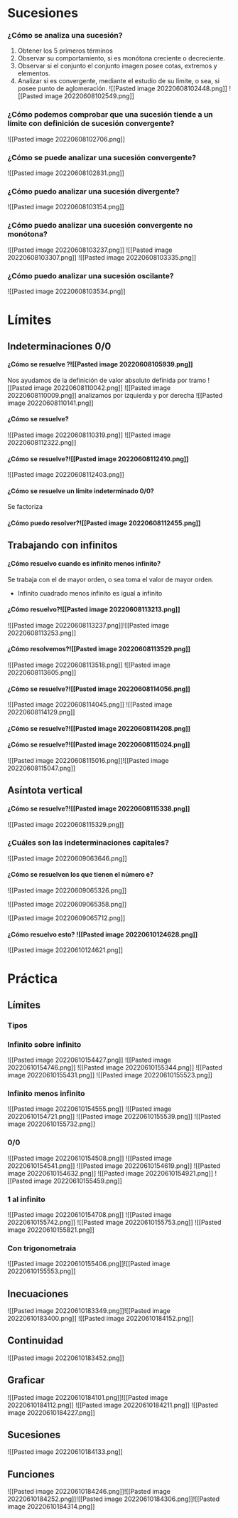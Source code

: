

# Sucesiones 
### ¿Cómo se analiza una sucesión?
1. Obtener los 5 primeros términos 
2. Observar su comportamiento, si es monótona creciente o decreciente. 
3. Observar si el conjunto el conjunto imagen posee cotas, extremos y elementos.
4. Analizar si es convergente, mediante el estudio de su límite, o sea, si posee punto de aglomeración.
![[Pasted image 20220608102448.png]]
![[Pasted image 20220608102549.png]]


### ¿Cómo podemos comprobar que una sucesión tiende a un límite con definición de sucesión convergente?
![[Pasted image 20220608102706.png]]

### ¿Cómo se puede analizar una sucesión convergente?
![[Pasted image 20220608102831.png]]



### ¿Cómo puedo analizar una sucesión divergente?
![[Pasted image 20220608103154.png]]




### ¿Cómo puedo analizar una sucesión convergente no monótona?
![[Pasted image 20220608103237.png]]
![[Pasted image 20220608103307.png]]
![[Pasted image 20220608103335.png]]



### ¿Cómo puedo analizar una sucesión oscilante?
![[Pasted image 20220608103534.png]]

















# Límites 
## Indeterminaciones 0/0
#### ¿Cómo se resuelve ?![[Pasted image 20220608105939.png]]
Nos ayudamos de la definición de valor absoluto definida por tramo 
![[Pasted image 20220608110042.png]]
![[Pasted image 20220608110009.png]]
analizamos por izquierda y por derecha
![[Pasted image 20220608110141.png]]

#### ¿Cómo se resuelve?
![[Pasted image 20220608110319.png]]
![[Pasted image 20220608112322.png]]




#### ¿Cómo se resuelve?![[Pasted image 20220608112410.png]]
![[Pasted image 20220608112403.png]]



#### ¿Cómo se resuelve un límite indeterminado 0/0?
Se factoriza




#### ¿Cómo puedo resolver?![[Pasted image 20220608112455.png]]






## Trabajando con infinitos
#### ¿Cómo resuelvo cuando es infinito menos infinito?
Se trabaja con el de mayor orden, o sea toma el valor de mayor orden. 
+ Infinito cuadrado menos infinito es igual a infinito


#### ¿Cómo resuelvo?![[Pasted image 20220608113213.png]]
 ![[Pasted image 20220608113237.png]]![[Pasted image 20220608113253.png]]




#### ¿Cómo resolvemos?![[Pasted image 20220608113529.png]]
![[Pasted image 20220608113518.png]]
![[Pasted image 20220608113605.png]]

#### ¿Cómo se resuelve?![[Pasted image 20220608114056.png]]
![[Pasted image 20220608114045.png]]
![[Pasted image 20220608114129.png]]


#### ¿Cómo se resuelve?![[Pasted image 20220608114208.png]]



#### ¿Cómo se resuelve?![[Pasted image 20220608115024.png]]
![[Pasted image 20220608115016.png]]![[Pasted image 20220608115047.png]]

## Asíntota vertical
#### ¿Cómo se resuelve?![[Pasted image 20220608115338.png]]
![[Pasted image 20220608115329.png]]



### ¿Cuáles son las indeterminaciones capitales?
![[Pasted image 20220609063646.png]]


#### ¿Cómo se resuelven los que tienen el número e?
![[Pasted image 20220609065326.png]]

![[Pasted image 20220609065358.png]] 


![[Pasted image 20220609065712.png]]


#### ¿Cómo resuelvo esto? ![[Pasted image 20220610124628.png]]
![[Pasted image 20220610124621.png]]





# Práctica
## Límites
### Tipos 
### Infinito sobre infinito
![[Pasted image 20220610154427.png]]
![[Pasted image 20220610154746.png]]
![[Pasted image 20220610155344.png]]
![[Pasted image 20220610155431.png]]
![[Pasted image 20220610155523.png]]

### Infinito menos infinito 
![[Pasted image 20220610154555.png]]
![[Pasted image 20220610154721.png]]
![[Pasted image 20220610155539.png]]
![[Pasted image 20220610155732.png]]


### 0/0
![[Pasted image 20220610154508.png]]
![[Pasted image 20220610154541.png]]
![[Pasted image 20220610154619.png]]
![[Pasted image 20220610154632.png]]
![[Pasted image 20220610154921.png]]
![[Pasted image 20220610155459.png]]


### 1 al infinito
![[Pasted image 20220610154708.png]]
![[Pasted image 20220610155742.png]]
![[Pasted image 20220610155753.png]]
![[Pasted image 20220610155821.png]]


### Con trigonometraia
![[Pasted image 20220610155406.png]]![[Pasted image 20220610155553.png]]

## Inecuaciones
![[Pasted image 20220610183349.png]]![[Pasted image 20220610183400.png]]
![[Pasted image 20220610184152.png]]



## Continuidad
![[Pasted image 20220610183452.png]]


## Graficar
![[Pasted image 20220610184101.png]]![[Pasted image 20220610184112.png]]
![[Pasted image 20220610184211.png]]
![[Pasted image 20220610184227.png]]




## Sucesiones
![[Pasted image 20220610184133.png]]

## Funciones 
![[Pasted image 20220610184246.png]]![[Pasted image 20220610184252.png]]![[Pasted image 20220610184306.png]]![[Pasted image 20220610184314.png]]